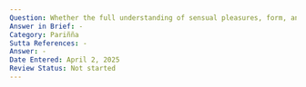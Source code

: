 ```yaml
---
Question: Whether the full understanding of sensual pleasures, form, and feelings is the same?
Answer in Brief: -
Category: Pariñña
Sutta References: -
Answer: -
Date Entered: April 2, 2025
Review Status: Not started
---
```

